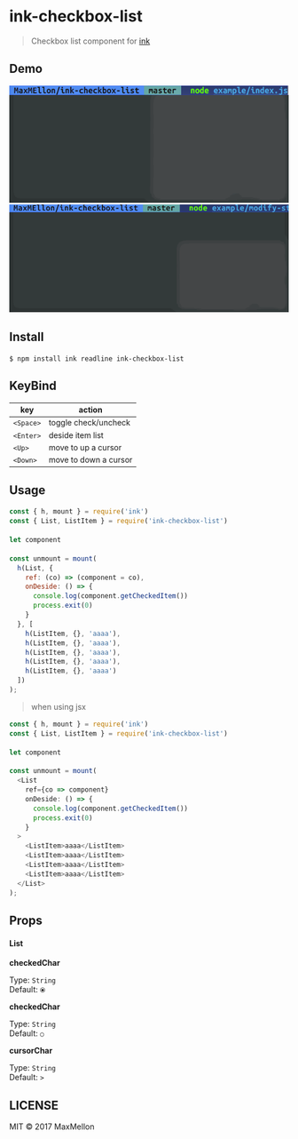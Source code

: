 # ink-checkbox-list

> Checkbox list component for [ink](https://github.com/vadimdemedes/ink)

Demo
---

![Demo Image 1](./.github/demo1.gif)
![Demo Image 2](./.github/demo2.gif)

Install
---

```
$ npm install ink readline ink-checkbox-list
```

KeyBind
---

| key | action |
|---|---|
| `<Space>` | toggle check/uncheck |
| `<Enter>` | deside item list |
| `<Up>` | move to up a cursor |
| `<Down>` | move to down a cursor |

Usage
---

```js
const { h, mount } = require('ink')
const { List, ListItem } = require('ink-checkbox-list')

let component

const unmount = mount(
  h(List, {
    ref: (co) => (component = co),
    onDeside: () => {
      console.log(component.getCheckedItem())
      process.exit(0)
    }
  }, [
    h(ListItem, {}, 'aaaa'),
    h(ListItem, {}, 'aaaa'),
    h(ListItem, {}, 'aaaa'),
    h(ListItem, {}, 'aaaa'),
    h(ListItem, {}, 'aaaa')
  ])
);
```

> when using jsx

```js
const { h, mount } = require('ink')
const { List, ListItem } = require('ink-checkbox-list')

let component

const unmount = mount(
  <List
    ref={co => component}
    onDeside: () => {
      console.log(component.getCheckedItem())
      process.exit(0)
    }
  >
    <ListItem>aaaa</ListItem>
    <ListItem>aaaa</ListItem>
    <ListItem>aaaa</ListItem>
    <ListItem>aaaa</ListItem>
  </List>
);
```

Props
---

#### List

**checkedChar**

Type: `String` <br />
Default: `⦿`

**checkedChar**

Type: `String` <br />
Default: `○`

**cursorChar**

Type: `String` <br />
Default: `>`

LICENSE
---

MIT © 2017 MaxMellon
